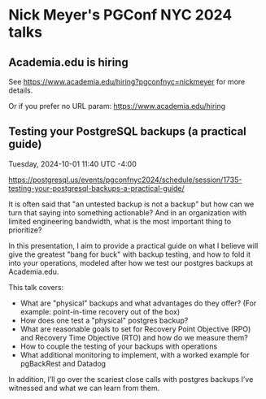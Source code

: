 # Nick Meyer's PGConf NYC 2024 talks

## Academia.edu is hiring

See https://www.academia.edu/hiring?pgconfnyc=nickmeyer for more details.

Or if you prefer no URL param: https://www.academia.edu/hiring

## Testing your PostgreSQL backups (a practical guide)

Tuesday, 2024-10-01 11:40 UTC -4:00

https://postgresql.us/events/pgconfnyc2024/schedule/session/1735-testing-your-postgresql-backups-a-practical-guide/

It is often said that "an untested backup is not a backup" but how can we turn that saying into something actionable? And in an organization with limited engineering bandwidth, what is the most important thing to prioritize?

In this presentation, I aim to provide a practical guide on what I believe will give the greatest "bang for buck" with backup testing, and how to fold it into your operations, modeled after how we test our postgres backups at Academia.edu.

This talk covers:
* What are "physical" backups and what advantages do they offer? (For example: point-in-time recovery out of the box)
* How does one test a "physical" postgres backup?
* What are reasonable goals to set for Recovery Point Objective (RPO) and Recovery Time Objective (RTO) and how do we measure them?
* How to couple the testing of your backups with operations
* What additional monitoring to implement, with a worked example for pgBackRest and Datadog

In addition, I’ll go over the scariest close calls with postgres backups I’ve witnessed and what we can learn from them.
